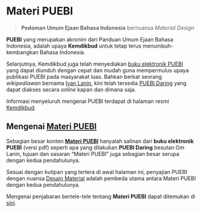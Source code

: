 # Materi PUEBI

> **Pedoman Umum Ejaan Bahasa Indonesia** bernuansa _Material Design_

**PUEBI** yang merupakan akronim dari Panduan Umum Ejaan Bahasa Indonesia, adalah upaya **Kemdikbud** untuk tetap terus menumbuh-kembangkan Bahasa Indonesia.

Selanjutnya, Kemdikbud juga telah menyediakan [buku elektronik PUEBI][1] yang dapat diunduh dengan cepat dan mudah guna mempermulus upaya publikasi PUEBI pada masyarakat luas. Bahkan berkat seorang *wikipediawan* bernama [Ivan Lanin][2], kini telah tersedia [PUEBI Daring][3] yang dapat diakses secara _online_ kapan dan dimana saja.

  [1]: http://badanbahasa.kemdikbud.go.id/lamanbahasa/sites/default/files/PUEBI.pdf
  [2]: https://id.wikipedia.org/wiki/Ivan_Lanin
  [3]: https://ivanlanin.github.io/puebi/

 Informasi menyeluruh mengenai PUEBI terdapat di halaman resmi [Kemdikbud][4].

  [4]: http://badanbahasa.kemdikbud.go.id/lamanbahasa/

## Mengenai [Materi PUEBI][5]

Sebagian besar konten [**Materi PUEBI**][5] hanyalah salinan dari **buku elektronik PUEBI** (versi pdf) seperti apa yang dilakukan **PUEBI Daring** besutan Om Lanin, tujuan dan sasaran “Materi PUEBI” juga sebagian besar serupa dengan kedua pendahulunya.

  [5]: https://mughnimind.github.io/Materi-PUEBI/

Sesuai dengan kutipan yang tertera di awal halaman ini, penyajian PUEBI dengan nuansa [Desain Material][6] adalah pembeda utama antara Materi PUEBI dengan
kedua pendahulunya.

  [6]: https://id.m.wikipedia.org/wiki/Desain_material

Mengenai penjabaran bertele-tele tentang **Materi PUEBI** dapat ditemukan di [sini][7].

  [7]: https://mughnimind.github.io/Materi-PUEBI/Tentang/

